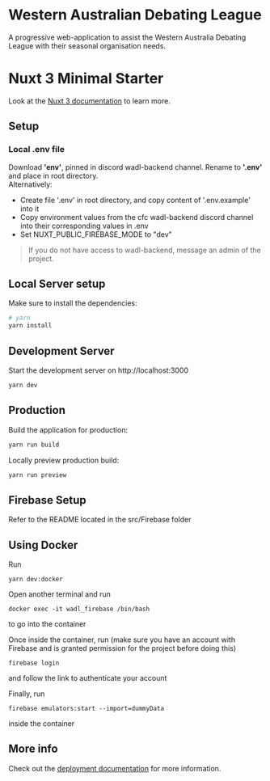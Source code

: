 # Western Australian Debating League
A progressive web-application to assist the Western Australia Debating League with their seasonal organisation needs.

# Nuxt 3 Minimal Starter

Look at the [Nuxt 3 documentation](https://nuxt.com/docs/getting-started/introduction) to learn more.

## Setup

### Local .env file
Download **'env'**, pinned in discord wadl-backend channel. Rename to **'.env'** and place in root directory.  
Alternatively:  
* Create file '.env' in root directory, and copy content of '.env.example' into it 
* Copy environment values from the cfc wadl-backend discord channel into their corresponding values in .env  
* Set NUXT_PUBLIC_FIREBASE_MODE to "dev"  
> If you do not have access to wadl-backend, message an admin of the project.

## Local Server setup
Make sure to install the dependencies:

```bash
# yarn
yarn install
```
## Development Server

Start the development server on http://localhost:3000

```bash
yarn dev
```
## Production

Build the application for production:

```bash
yarn run build
```

Locally preview production build:

```bash
yarn run preview
```
## Firebase Setup
Refer to the README located in the src/Firebase folder

## Using Docker
Run

```
yarn dev:docker
```

Open another terminal and run 

```
docker exec -it wadl_firebase /bin/bash
```
to go into the container

Once inside the container, run (make sure you have an account with Firebase and is granted permission for the project before doing this) 

```
firebase login
```
and follow the link to authenticate your account

Finally, run 

```
firebase emulators:start --import=dummyData
```
inside the container

## More info
Check out the [deployment documentation](https://nuxt.com/docs/getting-started/deployment) for more information.
